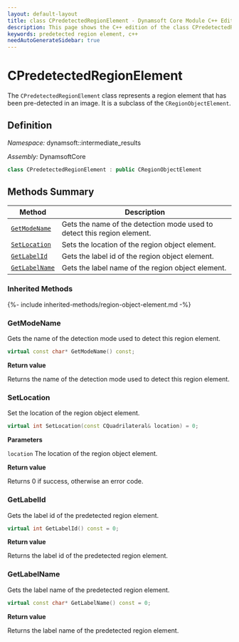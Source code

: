 ```yaml
---
layout: default-layout
title: class CPredetectedRegionElement - Dynamsoft Core Module C++ Edition API Reference
description: This page shows the C++ edition of the class CPredetectedRegionElement in Dynamsoft Core Module.
keywords: predetected region element, c++
needAutoGenerateSidebar: true
---
```


# CPredetectedRegionElement

The `CPredetectedRegionElement` class represents a region element that has been pre-detected in an image. It is a subclass of the `CRegionObjectElement`.

## Definition

*Namespace:* dynamsoft::intermediate_results

*Assembly:* DynamsoftCore

```cpp
class CPredetectedRegionElement : public CRegionObjectElement
```

## Methods Summary

| Method               | Description |
|----------------------|-------------|
| [`GetModeName`](#getmodename)   | Gets the name of the detection mode used to detect this region element. |
| [`SetLocation`](#setlocation)   | Sets the location of the region object element. |
| [`GetLabelId`](#getlabelid)     | Gets the label id of the region object element. |
| [`GetLabelName`](#getlabelname) | Gets the label name of the region object element. |

### Inherited Methods

{%- include inherited-methods/region-object-element.md -%}

### GetModeName

Gets the name of the detection mode used to detect this region element.

```cpp
virtual const char* GetModeName() const;
```

**Return value**

Returns the name of the detection mode used to detect this region element.

### SetLocation

Set the location of the region object element.

```cpp
virtual int SetLocation(const CQuadrilateral& location) = 0;
```

**Parameters**

`location` The location of the region object element.

**Return value**

Returns 0 if success, otherwise an error code.

### GetLabelId

Gets the label id of the predetected region element.

```cpp
virtual int GetLabelId() const = 0;
```

**Return value**

Returns the label id of the predetected region element.

### GetLabelName

Gets the label name of the predetected region element.

```cpp
virtual const char* GetLabelName() const = 0;
```

**Return value**

Returns the label name of the predetected region element.